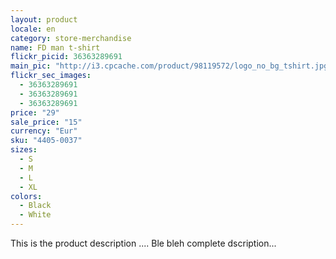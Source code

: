 ```yaml
---
layout: product
locale: en
category: store-merchandise
name: FD man t-shirt
flickr_picid: 36363289691
main_pic: "http://i3.cpcache.com/product/98119572/logo_no_bg_tshirt.jpg?color=DarkHeather"
flickr_sec_images:
  - 36363289691
  - 36363289691
  - 36363289691
price: "29"
sale_price: "15"
currency: "Eur"
sku: "4405-0037"
sizes:
  - S
  - M
  - L
  - XL
colors:
  - Black
  - White
---
```


This is the product description ....
Ble bleh complete dscription...
